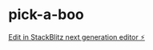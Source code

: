 # pick-a-boo

[Edit in StackBlitz next generation editor ⚡️](https://stackblitz.com/~/github.com/JammyJamm/pick-a-boo)